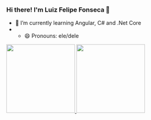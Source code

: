 ### Hi there! I'm Luiz Felipe Fonseca 👋


- 🌱 I’m currently learning Angular, C# and .Net Core
- - 😄 Pronouns: ele/dele

<div>
  <a href="https://github.com/FelipeHal">
  <img height="180em" src="https://github-readme-stats.vercel.app/api?username=felipehal&show_icons=true&theme=vision-friendly-dark&include_all_commits=true&count_private=true"/>
  <img height="180em" src="https://github-readme-stats.vercel.app/api/top-langs/?username=felipehal&layout=compact&langs_count=7&theme=vision-friendly-dark"/>
</div>
  
<!--
**FelipeHal/FelipeHal** is a ✨ _special_ ✨ repository because its `README.md` (this file) appears on your GitHub profile.

Here are some ideas to get you started:

- 🔭 I’m currently working on ...
- 🌱 I’m currently learning ...
- 👯 I’m looking to collaborate on ...
- 🤔 I’m looking for help with ...
- 💬 Ask me about ...
- 📫 How to reach me: ...
- ⚡ Fun fact: ...
-->
